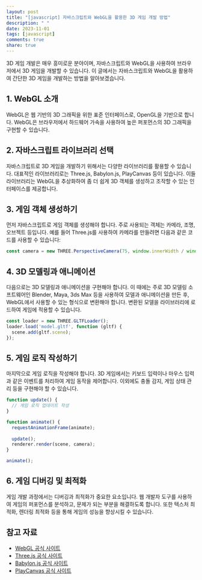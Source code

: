 ```yaml
---
layout: post
title: "[javascript] 자바스크립트와 WebGL을 활용한 3D 게임 개발 방법"
description: " "
date: 2023-11-01
tags: [javascript]
comments: true
share: true
---
```


3D 게임 개발은 매우 흥미로운 분야이며, 자바스크립트와 WebGL을 사용하여 브라우저에서 3D 게임을 개발할 수 있습니다. 이 글에서는 자바스크립트와 WebGL을 활용하여 간단한 3D 게임을 개발하는 방법을 알아보겠습니다.

## 1. WebGL 소개

WebGL은 웹 기반의 3D 그래픽을 위한 표준 인터페이스로, OpenGL을 기반으로 합니다. WebGL은 브라우저에서 하드웨어 가속을 사용하여 높은 퍼포먼스의 3D 그래픽을 구현할 수 있습니다.

## 2. 자바스크립트 라이브러리 선택

자바스크립트로 3D 게임을 개발하기 위해서는 다양한 라이브러리를 활용할 수 있습니다. 대표적인 라이브러리로는 Three.js, Babylon.js, PlayCanvas 등이 있습니다. 이들 라이브러리는 WebGL을 추상화하여 좀 더 쉽게 3D 객체를 생성하고 조작할 수 있는 인터페이스를 제공합니다.

## 3. 게임 객체 생성하기

먼저 자바스크립트로 게임 객체를 생성해야 합니다. 주로 사용되는 객체는 카메라, 조명, 오브젝트 등입니다. 예를 들어 Three.js를 사용하여 카메라를 만들려면 다음과 같은 코드를 사용할 수 있습니다:

```javascript
const camera = new THREE.PerspectiveCamera(75, window.innerWidth / window.innerHeight, 0.1, 1000);
```

## 4. 3D 모델링과 애니메이션

다음으로는 3D 모델링과 애니메이션을 구현해야 합니다. 이 때에는 주로 3D 모델링 소프트웨어인 Blender, Maya, 3ds Max 등을 사용하여 모델과 애니메이션을 만든 후, WebGL에서 사용할 수 있는 형식으로 변환해야 합니다. 변환된 모델을 라이브러리에 로드하여 게임에 적용할 수 있습니다.

```javascript
const loader = new THREE.GLTFLoader();
loader.load('model.gltf', function (gltf) {
  scene.add(gltf.scene);
});
```

## 5. 게임 로직 작성하기

마지막으로 게임 로직을 작성해야 합니다. 3D 게임에서는 키보드 입력이나 마우스 입력과 같은 이벤트를 처리하여 게임 동작을 제어합니다. 이외에도 충돌 감지, 게임 상태 관리 등을 구현해야 할 수 있습니다.

```javascript
function update() {
  // 게임 로직 업데이트 작성
}

function animate() {
  requestAnimationFrame(animate);
  
  update();
  renderer.render(scene, camera);
}

animate();
```

## 6. 게임 디버깅 및 최적화

게임 개발 과정에서는 디버깅과 최적화가 중요한 요소입니다. 웹 개발자 도구를 사용하여 게임의 퍼포먼스를 분석하고, 문제가 되는 부분을 해결하도록 합니다. 또한 텍스처 최적화, 렌더링 최적화 등을 통해 게임의 성능을 향상시킬 수 있습니다.

## 참고 자료

- [WebGL 공식 사이트](https://www.khronos.org/webgl/)
- [Three.js 공식 사이트](https://threejs.org/)
- [Babylon.js 공식 사이트](https://www.babylonjs.com/)
- [PlayCanvas 공식 사이트](https://playcanvas.com/)